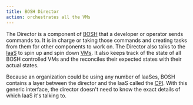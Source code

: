 ```yaml
---
title: BOSH Director
action: orchestrates all the VMs
---
```


The Director is a component of [BOSH](/bosh/) that a developer or operator sends commands to. It is in charge or taking those commands and creating tasks from them for other components to work on. The Director also talks to the [IaaS](infrastructure-as-a-service) to spin up and spin down [VMs](/virtual-machine/). It also keeps track of the state of all BOSH controlled VMs and the reconciles their expected states with their actual states.

Because an organization could be using any number of IaaSes, BOSH contains a layer between the director and the IaaS called the [CPI](/cloud-provider-interface/). With this generic interface, the director doesn't need to know the exact details of which IaaS it's talking to.
